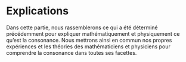 # Explications

<p><span style="font-weight: 400;">Dans cette partie, nous rassemblerons ce qui a &eacute;t&eacute; d&eacute;termin&eacute; pr&eacute;c&eacute;demment pour expliquer math&eacute;matiquement et physiquement ce qu&rsquo;est la consonance. Nous mettrons ainsi en commun nos propres exp&eacute;riences et les th&eacute;ories des math&eacute;maticiens et physiciens pour comprendre la consonance dans toutes ses facettes.</span></p>
<p><br /><br /></p>